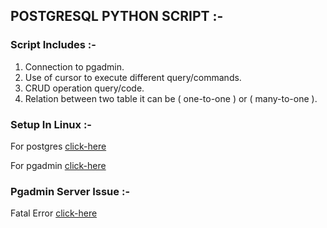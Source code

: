 ## POSTGRESQL PYTHON SCRIPT :-

### Script Includes :-

1. Connection to pgadmin.
2. Use of cursor to execute different query/commands.
3. CRUD operation query/code.
4. Relation between two table it can be ( one-to-one ) or ( many-to-one ).

### Setup In Linux :- 

For postgres [click-here](https://www.postgresql.org/download/linux/ubuntu/)

For pgadmin [click-here](https://www.pgadmin.org/download/pgadmin-4-apt/)

### Pgadmin Server Issue :- 

Fatal Error 
[click-here](https://stackoverflow.com/questions/65877048/pgadmin-on-ubuntu-20-04-fatal-password-authentication-failed-for-user)